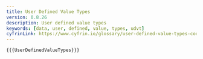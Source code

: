```yaml
---
title: User Defined Value Types
version: 0.8.26
description: User defined value types
keywords: [data, user, defined, value, types, udvt]
cyfrinLink: https://www.cyfrin.io/glossary/user-defined-value-types-code-example
---
```


```solidity
{{{UserDefinedValueTypes}}}
```

